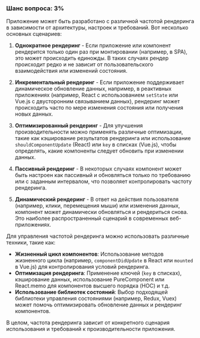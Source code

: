 ### Шанс вопроса: 3%

Приложение может быть разработано с различной частотой рендеринга в зависимости от архитектуры, настроек и требований. Вот несколько основных сценариев:

1. **Однократное рендеринг** - Если приложение или компонент рендерится только один раз при монтировании (например, в SPA), это может происходить единожды. В таких случаях рендер происходит редко и не зависит от пользовательского взаимодействия или изменений состояния.

2. **Инкрементальный рендеринг** - Если приложение поддерживает динамическое обновление данных, например, в реактивных приложениях (например, React с использованием `setState` или Vue.js с двусторонним связыванием данных), рендеринг может происходить часто по мере изменения состояния или получения новых данных.

3. **Оптимизированный рендеринг** - Для улучшения производительности можно применять различные оптимизации, такие как кэширование результатов рендеринга или использование `shouldComponentUpdate` (React) или `key` в списках (Vue.js), чтобы определять, какие компоненты следует обновить при изменении данных.

4. **Пассивный рендеринг** - В некоторых случаях компонент может быть настроен как пассивный и обновляться только по требованию или с заданным интервалом, что позволяет контролировать частоту рендеринга.

5. **Динамический рендеринг** - В ответ на действия пользователя (например, клики, перемещения мыши) или изменения данных, компонент может динамически обновляться и рендериться снова. Это наиболее распространенный сценарий в современных веб-приложениях.

Для управления частотой рендеринга можно использовать различные техники, такие как:

- **Жизненный цикл компонентов**: Использование методов жизненного цикла (например, `componentDidUpdate` в React или `mounted` в Vue.js) для контролирования условий рендеринга.
- **Оптимизация рендеринга**: Применение ключей (`key` в списках), кэширование данных, использование PureComponent или React.memo для компонентов высшего порядка (HOC) и т.д.
- **Использование библиотек состояний**: Выбор подходящей библиотеки управления состояниями (например, Redux, Vuex) может помочь оптимизировать обновление данных и рендеринг компонентов.

В целом, частота рендеринга зависит от конкретного сценария использования и требований к производительности приложения.